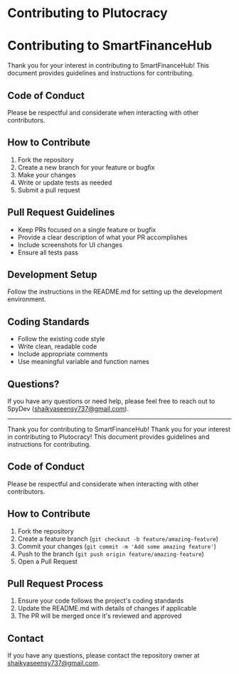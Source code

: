 # Contributing to Plutocracy
# Contributing to SmartFinanceHub

Thank you for your interest in contributing to SmartFinanceHub! This document provides guidelines and instructions for contributing.

## Code of Conduct

Please be respectful and considerate when interacting with other contributors.

## How to Contribute

1. Fork the repository
2. Create a new branch for your feature or bugfix
3. Make your changes
4. Write or update tests as needed
5. Submit a pull request

## Pull Request Guidelines

- Keep PRs focused on a single feature or bugfix
- Provide a clear description of what your PR accomplishes
- Include screenshots for UI changes
- Ensure all tests pass

## Development Setup

Follow the instructions in the README.md for setting up the development environment.

## Coding Standards

- Follow the existing code style
- Write clean, readable code
- Include appropriate comments
- Use meaningful variable and function names

## Questions?

If you have any questions or need help, please feel free to reach out to SpyDev (shaikyaseensy737@gmail.com).

---

Thank you for contributing to SmartFinanceHub!
Thank you for your interest in contributing to Plutocracy! This document provides guidelines and instructions for contributing.

## Code of Conduct

Please be respectful and considerate when interacting with other contributors.

## How to Contribute

1. Fork the repository
2. Create a feature branch (`git checkout -b feature/amazing-feature`)
3. Commit your changes (`git commit -m 'Add some amazing feature'`)
4. Push to the branch (`git push origin feature/amazing-feature`)
5. Open a Pull Request

## Pull Request Process

1. Ensure your code follows the project's coding standards
2. Update the README.md with details of changes if applicable
3. The PR will be merged once it's reviewed and approved

## Contact

If you have any questions, please contact the repository owner at shaikyaseensy737@gmail.com.
